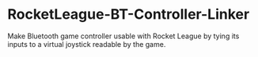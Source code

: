 # RocketLeague-BT-Controller-Linker
 
Make Bluetooth game controller usable with Rocket League by tying its inputs to a virtual joystick readable by the game.
